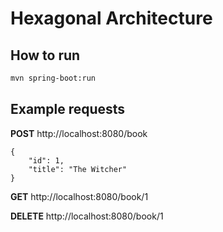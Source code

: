 # Hexagonal Architecture

## How to run
```sh
mvn spring-boot:run
```

## Example requests

**POST**
http://localhost:8080/book
```
{
	"id": 1,
    "title": "The Witcher"
}
```

**GET**
http://localhost:8080/book/1

**DELETE**
http://localhost:8080/book/1
